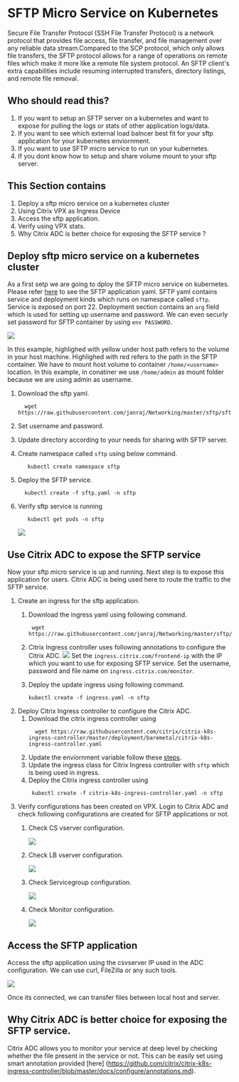 # SFTP Micro Service on Kubernetes 

Secure File Transfer Protocol (SSH File Transfer Protocol) is a network protocol that provides file access, file transfer, and file management over any reliable data stream.Compared to the SCP protocol, which only allows file transfers, the SFTP protocol allows for a range of operations on remote files which make it more like a remote file system protocol. An SFTP client's extra capabilities include resuming interrupted transfers, directory listings, and remote file removal.

## Who should read this?

1. If you want to setup  an SFTP server on a kubernetes and want to expose for pulling the logs or stats of other application logs/data.
2. If you want to see which external load balncer best fit for your sftp application for your kubernetes enviornment.
3. If you want to use SFTP micro service to run on your kubernetes.
4. If you dont know how to setup and share volume mount to your sftp server.
 
## This Section contains

1. Deploy a sftp micro service on a kubernetes cluster  
2. Using Citrix VPX as Ingress Device 
3. Access the sftp application.
4. Verify using VPX stats.
5. Why Citrix ADC is better choice for exposing the SFTP service ?

## Deploy sftp micro service on a kubernetes cluster

As a first setp we are going to dploy the SFTP micro service on kubernetes. Please refer [here](/sftp.yaml) to see the SFTP application yaml.
SFTP yaml contains service and deployment kinds which runs on namespace called ```sftp```. Service is exposed on port 22. Deployment section contains an ```arg``` field which is used for setting up username and password. We can even securly set password for SFTP container by using ```env PASSWORD```.

![](./images/VolumeMount.png)

In this example, highlighed with yellow under host path refers to the volume in your host machine. Highlighed with red refers to the path in the SFTP container. We have to mount host volume to container ```/home/<username>``` location. In this example, in conatiner we use ```/home/admin``` as mount folder because we are using admin as username. 


1. Download the sftp yaml.
   ```
     wget https://raw.githubusercontent.com/janraj/Networking/master/sftp/sftp.yaml
   ```
2. Set username and password.

3. Update directory according to your needs for sharing with SFTP server.

4. Create namespace called ```sftp``` using below command.
   ```
      kubectl create namespace sftp
   ```
4. Deploy the SFTP service.
   ```
     kubectl create -f sftp.yaml -n sftp
   ```

5. Verify sftp service is running

   ``` 
      kubectl get pods -n sftp
   ```
   
   ![](./images/SftpService.png)
  

## Use Citrix ADC to expose the SFTP service

Now your sftp micro service is up and running. Next step is to expose this application for users. 
Citrix ADC is being used here to route the traffic to the SFTP service.

1. Create an ingress for the sftp application.
   1. Download the ingress yaml using following command.
      ```
       wget https://raw.githubusercontent.com/janraj/Networking/master/sftp/ingress.yaml
      ```
   2. Citrix Ingress controller uses following annotations to configure the Citrix ADC.
      ![](./images/Ingress.png)
      Set the ```ingress.citrix.com/frontend-ip``` with the IP which you want to use for exposing SFTP service.
      Set the username, password and file name on ```ingress.citrix.com/monitor```.
   
   3. Deploy the update ingress using following command.
      ```
      kubectl create -f ingress.yaml -n sftp
      ```
2. Deploy Citrix Ingress controller to configure the Citrix ADC.
     1. Download the citrix ingress controller using
        ```
          wget https://raw.githubusercontent.com/citrix/citrix-k8s-ingress-controller/master/deployment/baremetal/citrix-k8s-ingress-controller.yaml
        ```
     2. Update the enviornment variable follow these [steps](https://github.com/citrix/citrix-k8s-ingress-controller/tree/master/deployment/baremetal).
     3. Update the ingress class for Citrix Ingress controller with ```sftp``` which is being used in ingress. 
     4. Deploy the Citrix ingress controller using
        ```
         kubectl create -f citrix-k8s-ingress-controller.yaml -n sftp
        ```
3. Verify configurations has been created on VPX.
Login to Citrix ADC and check following configurations are created for SFTP applications or not.
   1. Check CS vserver configuration.

      ![](./images/csvserver.png)

   2. Check LB vserver configuration.

      ![](./images/lbvserver.png)

   3. Check Servicegroup configuration.

      ![](./images/servicegroup.png)

   4. Check Monitor configuration.   

      ![](./images/monitor.png)
    
## Access the SFTP application 

Access the sftp application using the csvserver IP used in the ADC configuration. We can use curl, FileZilla or any such tools.
   
![](./images/SFTP_Connection.png)

Once  its connected, we can transfer files between local host and server.
   

## Why Citrix ADC is better choice for exposing the SFTP service.

   Citrix ADC allows you to monitor your service at deep level by checking whether the file present in the service or not. This can be easily set using smart annotation provided [here] (https://github.com/citrix/citrix-k8s-ingress-controller/blob/master/docs/configure/annotations.md).
 


  
